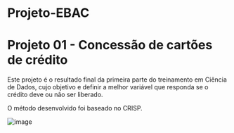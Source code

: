 # Projeto-EBAC
# Projeto 01 - Concessão de cartões de crédito
Este projeto é o resultado final da primeira parte do treinamento em Ciência de Dados, cujo objetivo e definir a melhor variável que responda se o crédito deve ou não ser liberado.

O método desenvolvido foi baseado no CRISP.

![image](https://github.com/natrodri/Projeto-EBAC/assets/131726756/4d8e71d9-fe70-481d-a8c2-cba8141727fa)
